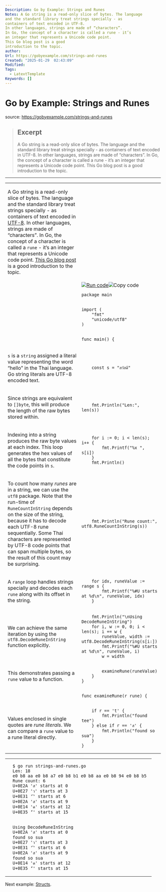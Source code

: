 ```yaml
---
Description: Go by Example: Strings and Runes
Notes: A Go string is a read-only slice of bytes. The language
and the standard library treat strings specially - as
containers of text encoded in UTF-8.
In other languages, strings are made of “characters”.
In Go, the concept of a character is called a rune - it’s
an integer that represents a Unicode code point.
This Go blog post is a good
introduction to the topic.
author: 
Url: https://gobyexample.com/strings-and-runes
Created: "2025-01-29  02:43:09"
Modified: 
Tags:
  - LatextTemplate
Keywords: []
---
```


# Go by Example: Strings and Runes

source: https://gobyexample.com/strings-and-runes

> ## Excerpt
> A Go string is a read-only slice of bytes. The language
and the standard library treat strings specially - as
containers of text encoded in UTF-8.
In other languages, strings are made of “characters”.
In Go, the concept of a character is called a rune - it’s
an integer that represents a Unicode code point.
This Go blog post is a good
introduction to the topic.

---
<table><tbody><tr><td><p>A Go string is a read-only slice of bytes. The language and the standard library treat strings specially - as containers of text encoded in <a href="https://en.wikipedia.org/wiki/UTF-8">UTF-8</a>. In other languages, strings are made of “characters”. In Go, the concept of a character is called a <code>rune</code> - it’s an integer that represents a Unicode code point. <a href="https://go.dev/blog/strings">This Go blog post</a> is a good introduction to the topic.</p></td><td></td></tr><tr><td></td><td><a href="https://go.dev/play/p/-iNDXZ9IM3s"><img title="Run code" src="https://gobyexample.com/play.png"></a><img title="Copy code" src="https://gobyexample.com/clipboard.png"><pre><code><span><span><span>package</span> <span>main</span></span></span></code></pre></td></tr><tr><td></td><td><pre><code><span><span><span>import</span> <span>(</span>
</span></span><span><span>    <span>"fmt"</span>
</span></span><span><span>    <span>"unicode/utf8"</span>
</span></span><span><span><span>)</span></span></span></code></pre></td></tr><tr><td></td><td><pre><code><span><span><span>func</span> <span>main</span><span>()</span> <span>{</span></span></span></code></pre></td></tr><tr><td><p><code>s</code> is a <code>string</code> assigned a literal value representing the word “hello” in the Thai language. Go string literals are UTF-8 encoded text.</p></td><td><pre><code><span><span>    <span>const</span> <span>s</span> <span>=</span> <span>"สวัสดี"</span></span></span></code></pre></td></tr><tr><td><p>Since strings are equivalent to <code>[]byte</code>, this will produce the length of the raw bytes stored within.</p></td><td><pre><code><span><span>    <span>fmt</span><span>.</span><span>Println</span><span>(</span><span>"Len:"</span><span>,</span> <span>len</span><span>(</span><span>s</span><span>))</span></span></span></code></pre></td></tr><tr><td><p>Indexing into a string produces the raw byte values at each index. This loop generates the hex values of all the bytes that constitute the code points in <code>s</code>.</p></td><td><pre><code><span><span>    <span>for</span> <span>i</span> <span>:=</span> <span>0</span><span>;</span> <span>i</span> <span>&lt;</span> <span>len</span><span>(</span><span>s</span><span>);</span> <span>i</span><span>++</span> <span>{</span>
</span></span><span><span>        <span>fmt</span><span>.</span><span>Printf</span><span>(</span><span>"%x "</span><span>,</span> <span>s</span><span>[</span><span>i</span><span>])</span>
</span></span><span><span>    <span>}</span>
</span></span><span><span>    <span>fmt</span><span>.</span><span>Println</span><span>()</span></span></span></code></pre></td></tr><tr><td><p>To count how many <em>runes</em> are in a string, we can use the <code>utf8</code> package. Note that the run-time of <code>RuneCountInString</code> depends on the size of the string, because it has to decode each UTF-8 rune sequentially. Some Thai characters are represented by UTF-8 code points that can span multiple bytes, so the result of this count may be surprising.</p></td><td><pre><code><span><span>    <span>fmt</span><span>.</span><span>Println</span><span>(</span><span>"Rune count:"</span><span>,</span> <span>utf8</span><span>.</span><span>RuneCountInString</span><span>(</span><span>s</span><span>))</span></span></span></code></pre></td></tr><tr><td><p>A <code>range</code> loop handles strings specially and decodes each <code>rune</code> along with its offset in the string.</p></td><td><pre><code><span><span>    <span>for</span> <span>idx</span><span>,</span> <span>runeValue</span> <span>:=</span> <span>range</span> <span>s</span> <span>{</span>
</span></span><span><span>        <span>fmt</span><span>.</span><span>Printf</span><span>(</span><span>"%#U starts at %d\n"</span><span>,</span> <span>runeValue</span><span>,</span> <span>idx</span><span>)</span>
</span></span><span><span>    <span>}</span></span></span></code></pre></td></tr><tr><td><p>We can achieve the same iteration by using the <code>utf8.DecodeRuneInString</code> function explicitly.</p></td><td><pre><code><span><span>    <span>fmt</span><span>.</span><span>Println</span><span>(</span><span>"\nUsing DecodeRuneInString"</span><span>)</span>
</span></span><span><span>    <span>for</span> <span>i</span><span>,</span> <span>w</span> <span>:=</span> <span>0</span><span>,</span> <span>0</span><span>;</span> <span>i</span> <span>&lt;</span> <span>len</span><span>(</span><span>s</span><span>);</span> <span>i</span> <span>+=</span> <span>w</span> <span>{</span>
</span></span><span><span>        <span>runeValue</span><span>,</span> <span>width</span> <span>:=</span> <span>utf8</span><span>.</span><span>DecodeRuneInString</span><span>(</span><span>s</span><span>[</span><span>i</span><span>:])</span>
</span></span><span><span>        <span>fmt</span><span>.</span><span>Printf</span><span>(</span><span>"%#U starts at %d\n"</span><span>,</span> <span>runeValue</span><span>,</span> <span>i</span><span>)</span>
</span></span><span><span>        <span>w</span> <span>=</span> <span>width</span></span></span></code></pre></td></tr><tr><td><p>This demonstrates passing a <code>rune</code> value to a function.</p></td><td><pre><code><span><span>        <span>examineRune</span><span>(</span><span>runeValue</span><span>)</span>
</span></span><span><span>    <span>}</span>
</span></span><span><span><span>}</span></span></span></code></pre></td></tr><tr><td></td><td><pre><code><span><span><span>func</span> <span>examineRune</span><span>(</span><span>r</span> <span>rune</span><span>)</span> <span>{</span></span></span></code></pre></td></tr><tr><td><p>Values enclosed in single quotes are <em>rune literals</em>. We can compare a <code>rune</code> value to a rune literal directly.</p></td><td><pre><code><span><span>    <span>if</span> <span>r</span> <span>==</span> <span>'t'</span> <span>{</span>
</span></span><span><span>        <span>fmt</span><span>.</span><span>Println</span><span>(</span><span>"found tee"</span><span>)</span>
</span></span><span><span>    <span>}</span> <span>else</span> <span>if</span> <span>r</span> <span>==</span> <span>'ส'</span> <span>{</span>
</span></span><span><span>        <span>fmt</span><span>.</span><span>Println</span><span>(</span><span>"found so sua"</span><span>)</span>
</span></span><span><span>    <span>}</span>
</span></span><span><span><span>}</span></span></span></code></pre></td></tr></tbody></table>

<table><tbody><tr><td></td><td><pre><code><span><span><span>$</span> go run strings-and-runes.go
</span></span><span><span><span>Len: 18
</span></span></span><span><span><span>e0 b8 aa e0 b8 a7 e0 b8 b1 e0 b8 aa e0 b8 94 e0 b8 b5 
</span></span></span><span><span><span>Rune count: 6
</span></span></span><span><span><span>U+0E2A 'ส' starts at 0
</span></span></span><span><span><span>U+0E27 'ว' starts at 3
</span></span></span><span><span><span>U+0E31 'ั' starts at 6
</span></span></span><span><span><span>U+0E2A 'ส' starts at 9
</span></span></span><span><span><span>U+0E14 'ด' starts at 12
</span></span></span><span><span><span>U+0E35 'ี' starts at 15</span></span></span></code></pre></td></tr><tr><td></td><td><pre><code><span><span><span>Using DecodeRuneInString
</span></span></span><span><span><span>U+0E2A 'ส' starts at 0
</span></span></span><span><span><span>found so sua
</span></span></span><span><span><span>U+0E27 'ว' starts at 3
</span></span></span><span><span><span>U+0E31 'ั' starts at 6
</span></span></span><span><span><span>U+0E2A 'ส' starts at 9
</span></span></span><span><span><span>found so sua
</span></span></span><span><span><span>U+0E14 'ด' starts at 12
</span></span></span><span><span><span>U+0E35 'ี' starts at 15</span></span></span></code></pre></td></tr></tbody></table>

Next example: [Structs](https://gobyexample.com/structs).
